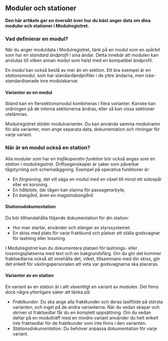 ﻿## Moduler och stationer
**Den här artikeln ger en översikt över hur du bäst anger data
om dina moduler och stationer i Modulregistret.**

### Vad definierar en modul?
När du anger moduldata i Modulregistret, tänk på en modul
som en spårbit som har en *standard ändprofil* i sina ändar.
Detta innebär att modulen kan anslutas till vilken annan modul som helst med 
en kompatibel ändprofil.

 
En *modul* kan också bestå av mer än en sektion.
Ett bra exempel är en *stationsmodul*, som har standardändprifiler i de yttre ändarna,
men icke-standardiserade inre modulskarvar.

#### Varianter av en modul
Ibland kan en flersektionsmodul kombineras i flera varianter.
Kanske kan ordningen på de interna sektionerna ändras, eller så kan vissa sektioner utelämnas.

Modulregistret stöder modulvarianter. Du kan använda samma modulnamn för alla varianter,
men ange separata data, dokumentation och ritningar för varje variant.

### När är en modul också en station?
Alla moduler som har en *trafikoperativ funktion* bör också anges som en *station* i modulregistret.
Driftsegenskaper är saker som påverkar tågstyrning och schemaläggning.
Exempel på operativa funktioner är:
- En *förgrening*, det vill säga en modul med en växel till minst ett sidospår eller en korsning.
- En *hållplats*, där tågen kan stanna för passagerarbyte,
- En *bangård*, även en *magainsbangård*.

#### Stationsdokumentation
Du bör tillhandahålla följande dokumentation för din station:
- Hur man startar, använder och stänger av styrssystemet.
- En skiss med plats för varje fraktkund och platser att ställa godsvagnar för lastning eller lossning.

I Modulregistret kan du dokumentera platsen för lastnings- eller lossningsplatserna
med text och en bakgrundsfärg.
Om du gör det kommer fraktsedlarna också att innehålla det,
vilket, tillsammans med din skiss, gör det enkelt för växlingspersonalen
att veta var godsvagnarna ska placeras.


#### Varianter av en station
En variant av en station är i allt väsentligt en variant av modulen.
Det finns dock några ytterligare saker att tänka på:
- *Fraktkunder*: Du ska ange alla fraktkunder och deras lastflöde på
största varianten, och inget på de andra varianterna.
När du sedan skapar och skriver ut fraktsedlar får du en komplett uppsättning.
Om du sedan deltar på en modulträff med en mindre variant använder du helt enkelt inte
fraktsedlar för de fraktkunder som inte finns i den varianten.
- *Stationsdokumentation*: Du behöver anpassa dokumentation för varje variant.

